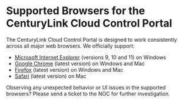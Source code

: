 # Supported Browsers for the CenturyLink Cloud Control Portal

The CenturyLink Cloud Control Portal is designed to work consistently across all major web browsers. We officially support:

* [Microsoft Internet Explorer](http://windows.microsoft.com/en-US/internet-explorer/download-ie) (versions 9, 10 and 11) on Windows
* [Google Chrome](https://www.google.com/intl/en/chrome/browser/) (latest version) on Windows and Mac
* [Firefox](https://www.mozilla.org/en-US/firefox/new/) (latest version) on Windows and Mac
* [Safari](http://www.apple.com/safari/) (latest version) on Mac

Observing any unexpected behavior or UI issues in the supported browsers? Please send a ticket to the NOC for further investigation.